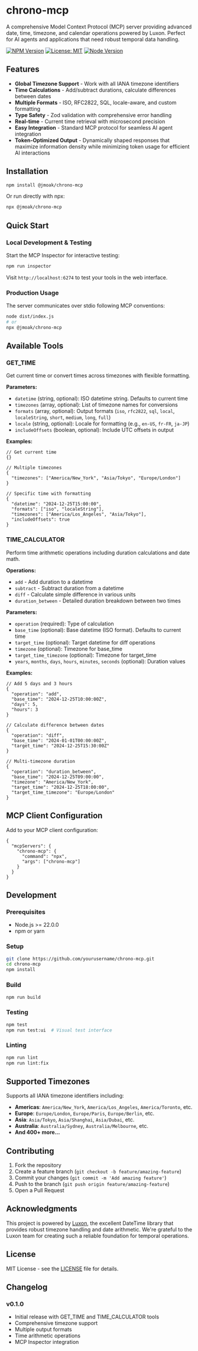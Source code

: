 # chrono-mcp

A comprehensive Model Context Protocol (MCP) server providing advanced date, time, timezone, and calendar operations powered by Luxon. Perfect for AI agents and applications that need robust temporal data handling.

[![NPM Version](https://img.shields.io/npm/v/chrono-mcp)](https://npmjs.com/package/chrono-mcp)
[![License: MIT](https://img.shields.io/badge/License-MIT-yellow.svg)](https://opensource.org/licenses/MIT)
[![Node Version](https://img.shields.io/node/v/chrono-mcp)](https://nodejs.org/)

## Features

- **Global Timezone Support** - Work with all IANA timezone identifiers
- **Time Calculations** - Add/subtract durations, calculate differences between dates
- **Multiple Formats** - ISO, RFC2822, SQL, locale-aware, and custom formatting
- **Type Safety** - Zod validation with comprehensive error handling
- **Real-time** - Current time retrieval with microsecond precision
- **Easy Integration** - Standard MCP protocol for seamless AI agent integration
- **Token-Optimized Output** - Dynamically shaped responses that maximize information density while minimizing token usage for efficient AI interactions

## Installation

```bash
npm install @jmoak/chrono-mcp
```

Or run directly with npx:

```bash
npx @jmoak/chrono-mcp
```

## Quick Start

### Local Development & Testing

Start the MCP Inspector for interactive testing:

```bash
npm run inspector
```

Visit `http://localhost:6274` to test your tools in the web interface.

### Production Usage

The server communicates over stdio following MCP conventions:

```bash
node dist/index.js
# or
npx @jmoak/chrono-mcp
```

## Available Tools

### GET_TIME

Get current time or convert times across timezones with flexible formatting.

**Parameters:**
- `datetime` (string, optional): ISO datetime string. Defaults to current time
- `timezones` (array, optional): List of timezone names for conversions
- `formats` (array, optional): Output formats (`iso`, `rfc2822`, `sql`, `local`, `localeString`, `short`, `medium`, `long`, `full`)
- `locale` (string, optional): Locale for formatting (e.g., `en-US`, `fr-FR`, `ja-JP`)
- `includeOffsets` (boolean, optional): Include UTC offsets in output

**Examples:**
```jsonc
// Get current time
{}

// Multiple timezones
{
  "timezones": ["America/New_York", "Asia/Tokyo", "Europe/London"]
}

// Specific time with formatting
{
  "datetime": "2024-12-25T15:00:00",
  "formats": ["iso", "localeString"],
  "timezones": ["America/Los_Angeles", "Asia/Tokyo"],
  "includeOffsets": true
}
```

### TIME_CALCULATOR

Perform time arithmetic operations including duration calculations and date math.

**Operations:**
- `add` - Add duration to a datetime
- `subtract` - Subtract duration from a datetime
- `diff` - Calculate simple difference in various units
- `duration_between` - Detailed duration breakdown between two times

**Parameters:**
- `operation` (required): Type of calculation
- `base_time` (optional): Base datetime (ISO format). Defaults to current time
- `target_time` (optional): Target datetime for diff operations
- `timezone` (optional): Timezone for base_time
- `target_time_timezone` (optional): Timezone for target_time
- `years`, `months`, `days`, `hours`, `minutes`, `seconds` (optional): Duration values

**Examples:**
```jsonc
// Add 5 days and 3 hours
{
  "operation": "add",
  "base_time": "2024-12-25T10:00:00Z",
  "days": 5,
  "hours": 3
}

// Calculate difference between dates
{
  "operation": "diff",
  "base_time": "2024-01-01T00:00:00Z",
  "target_time": "2024-12-25T15:30:00Z"
}

// Multi-timezone duration
{
  "operation": "duration_between",
  "base_time": "2024-12-25T09:00:00",
  "timezone": "America/New_York",
  "target_time": "2024-12-25T18:00:00",
  "target_time_timezone": "Europe/London"
}
```

## MCP Client Configuration

Add to your MCP client configuration:

```jsonc
{
  "mcpServers": {
    "chrono-mcp": {
      "command": "npx",
      "args": ["chrono-mcp"]
    }
  }
}
```

## Development

### Prerequisites
- Node.js >= 22.0.0
- npm or yarn

### Setup
```bash
git clone https://github.com/yourusername/chrono-mcp.git
cd chrono-mcp
npm install
```

### Build
```bash
npm run build
```

### Testing
```bash
npm test
npm run test:ui  # Visual test interface
```

### Linting
```bash
npm run lint
npm run lint:fix
```

## Supported Timezones

Supports all IANA timezone identifiers including:

- **Americas**: `America/New_York`, `America/Los_Angeles`, `America/Toronto`, etc.
- **Europe**: `Europe/London`, `Europe/Paris`, `Europe/Berlin`, etc.
- **Asia**: `Asia/Tokyo`, `Asia/Shanghai`, `Asia/Dubai`, etc.
- **Australia**: `Australia/Sydney`, `Australia/Melbourne`, etc.
- **And 400+ more...**

## Contributing

1. Fork the repository
2. Create a feature branch (`git checkout -b feature/amazing-feature`)
3. Commit your changes (`git commit -m 'Add amazing feature'`)
4. Push to the branch (`git push origin feature/amazing-feature`)
5. Open a Pull Request

## Acknowledgments

This project is powered by [Luxon](https://github.com/moment/luxon), the excellent DateTime library that provides robust timezone handling and date arithmetic. We're grateful to the Luxon team for creating such a reliable foundation for temporal operations.

## License

MIT License - see the [LICENSE](LICENSE) file for details.

## Changelog

### v0.1.0
- Initial release with GET_TIME and TIME_CALCULATOR tools
- Comprehensive timezone support
- Multiple output formats
- Time arithmetic operations
- MCP Inspector integration